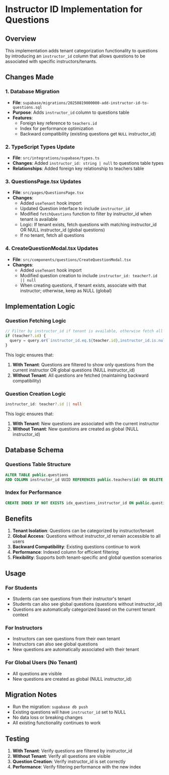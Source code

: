 # Instructor ID Implementation for Questions

## Overview
This implementation adds tenant categorization functionality to questions by introducing an `instructor_id` column that allows questions to be associated with specific instructors/tenants.

## Changes Made

### 1. Database Migration
- **File**: `supabase/migrations/20250819000000-add-instructor-id-to-questions.sql`
- **Purpose**: Adds `instructor_id` column to questions table
- **Features**:
  - Foreign key reference to `teachers.id`
  - Index for performance optimization
  - Backward compatibility (existing questions get `NULL` instructor_id)

### 2. TypeScript Types Update
- **File**: `src/integrations/supabase/types.ts`
- **Changes**: Added `instructor_id: string | null` to questions table types
- **Relationships**: Added foreign key relationship to teachers table

### 3. QuestionsPage.tsx Updates
- **File**: `src/pages/QuestionsPage.tsx`
- **Changes**:
  - Added `useTenant` hook import
  - Updated Question interface to include `instructor_id`
  - Modified `fetchQuestions` function to filter by instructor_id when tenant is available
  - Logic: If tenant exists, fetch questions with matching instructor_id OR NULL instructor_id (global questions)
  - If no tenant, fetch all questions

### 4. CreateQuestionModal.tsx Updates
- **File**: `src/components/questions/CreateQuestionModal.tsx`
- **Changes**:
  - Added `useTenant` hook import
  - Modified question creation to include `instructor_id: teacher?.id || null`
  - When creating questions, if tenant exists, associate with that instructor; otherwise, keep as NULL (global)

## Implementation Logic

### Question Fetching Logic
```typescript
// Filter by instructor_id if tenant is available, otherwise fetch all questions
if (teacher?.id) {
  query = query.or(`instructor_id.eq.${teacher.id},instructor_id.is.null`);
}
```

This logic ensures that:
1. **With Tenant**: Questions are filtered to show only questions from the current instructor OR global questions (NULL instructor_id)
2. **Without Tenant**: All questions are fetched (maintaining backward compatibility)

### Question Creation Logic
```typescript
instructor_id: teacher?.id || null
```

This logic ensures that:
1. **With Tenant**: New questions are associated with the current instructor
2. **Without Tenant**: New questions are created as global (NULL instructor_id)

## Database Schema

### Questions Table Structure
```sql
ALTER TABLE public.questions 
ADD COLUMN instructor_id UUID REFERENCES public.teachers(id) ON DELETE SET NULL;
```

### Index for Performance
```sql
CREATE INDEX IF NOT EXISTS idx_questions_instructor_id ON public.questions(instructor_id);
```

## Benefits

1. **Tenant Isolation**: Questions can be categorized by instructor/tenant
2. **Global Access**: Questions without instructor_id remain accessible to all users
3. **Backward Compatibility**: Existing questions continue to work
4. **Performance**: Indexed column for efficient filtering
5. **Flexibility**: Supports both tenant-specific and global question scenarios

## Usage

### For Students
- Students can see questions from their instructor's tenant
- Students can also see global questions (questions without instructor_id)
- Questions are automatically categorized based on the current tenant context

### For Instructors
- Instructors can see questions from their own tenant
- Instructors can also see global questions
- New questions are automatically associated with their tenant

### For Global Users (No Tenant)
- All questions are visible
- New questions are created as global (NULL instructor_id)

## Migration Notes

- Run the migration: `supabase db push`
- Existing questions will have `instructor_id` set to NULL
- No data loss or breaking changes
- All existing functionality continues to work

## Testing

1. **With Tenant**: Verify questions are filtered by instructor_id
2. **Without Tenant**: Verify all questions are visible
3. **Question Creation**: Verify instructor_id is set correctly
4. **Performance**: Verify filtering performance with the new index
